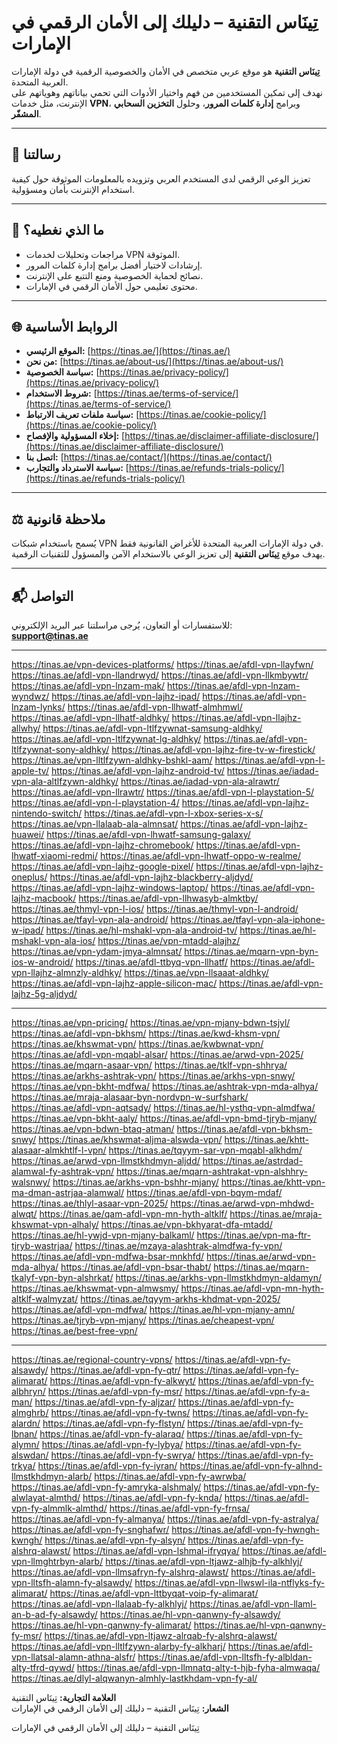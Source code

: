 

# تِينَاس التقنية – دليلك إلى الأمان الرقمي في الإمارات

**تِينَاس التقنية** هو موقع عربي متخصص في الأمان والخصوصية الرقمية في دولة الإمارات العربية المتحدة.  
نهدف إلى تمكين المستخدمين من فهم واختيار الأدوات التي تحمي بياناتهم وهوياتهم على الإنترنت، مثل خدمات **VPN**، وبرامج **إدارة كلمات المرور**، وحلول **التخزين السحابي المشفّر**.

---

## 🧭 رسالتنا
تعزيز الوعي الرقمي لدى المستخدم العربي وتزويده بالمعلومات الموثوقة حول كيفية استخدام الإنترنت بأمان ومسؤولية.

---

## 🔐 ما الذي نغطيه؟
- مراجعات وتحليلات لخدمات VPN الموثوقة.
- إرشادات لاختيار أفضل برامج إدارة كلمات المرور.
- نصائح لحماية الخصوصية ومنع التتبع على الإنترنت.
- محتوى تعليمي حول الأمان الرقمي في الإمارات.

---

## 🌐 الروابط الأساسية

- **الموقع الرئيسي:** [https://tinas.ae/](https://tinas.ae/)
- **من نحن:** [https://tinas.ae/about-us/](https://tinas.ae/about-us/)
- **سياسة الخصوصية:** [https://tinas.ae/privacy-policy/](https://tinas.ae/privacy-policy/)
- **شروط الاستخدام:** [https://tinas.ae/terms-of-service/](https://tinas.ae/terms-of-service/)
- **سياسة ملفات تعريف الارتباط:** [https://tinas.ae/cookie-policy/](https://tinas.ae/cookie-policy/)
- **إخلاء المسؤولية والإفصاح:** [https://tinas.ae/disclaimer-affiliate-disclosure/](https://tinas.ae/disclaimer-affiliate-disclosure/)
- **اتصل بنا:** [https://tinas.ae/contact/](https://tinas.ae/contact/)
- **سياسة الاسترداد والتجارب:** [https://tinas.ae/refunds-trials-policy/](https://tinas.ae/refunds-trials-policy/)

---

## ⚖️ ملاحظة قانونية
يُسمح باستخدام شبكات VPN في دولة الإمارات العربية المتحدة للأغراض القانونية فقط.  
يهدف موقع **تِينَاس التقنية** إلى تعزيز الوعي بالاستخدام الآمن والمسؤول للتقنيات الرقمية.

---

## 📬 التواصل
للاستفسارات أو التعاون، يُرجى مراسلتنا عبر البريد الإلكتروني:  
**support@tinas.ae**

--------

https://tinas.ae/vpn-devices-platforms/
https://tinas.ae/afdl-vpn-llayfwn/
https://tinas.ae/afdl-vpn-llandrwyd/
https://tinas.ae/afdl-vpn-llkmbywtr/
https://tinas.ae/afdl-vpn-lnzam-mak/
https://tinas.ae/afdl-vpn-lnzam-wyndwz/
https://tinas.ae/afdl-vpn-lajhz-ipad/
https://tinas.ae/afdl-vpn-lnzam-lynks/
https://tinas.ae/afdl-vpn-llhwatf-almhmwl/
https://tinas.ae/afdl-vpn-llhatf-aldhky/
https://tinas.ae/afdl-vpn-llajhz-allwhy/
https://tinas.ae/afdl-vpn-ltlfzywnat-samsung-aldhky/
https://tinas.ae/afdl-vpn-ltlfzywnat-lg-aldhky/
https://tinas.ae/afdl-vpn-ltlfzywnat-sony-aldhky/
https://tinas.ae/afdl-vpn-lajhz-fire-tv-w-firestick/
https://tinas.ae/vpn-lltlfzywn-aldhky-bshkl-aam/
https://tinas.ae/afdl-vpn-l-apple-tv/
https://tinas.ae/afdl-vpn-lajhz-android-tv/
https://tinas.ae/iadad-vpn-ala-altlfzywn-aldhky/
https://tinas.ae/iadad-vpn-ala-alrawtr/
https://tinas.ae/afdl-vpn-llrawtr/
https://tinas.ae/afdl-vpn-l-playstation-5/
https://tinas.ae/afdl-vpn-l-playstation-4/
https://tinas.ae/afdl-vpn-lajhz-nintendo-switch/
https://tinas.ae/afdl-vpn-l-xbox-series-x-s/
https://tinas.ae/vpn-llalaab-ala-almnsat/
https://tinas.ae/afdl-vpn-lajhz-huawei/
https://tinas.ae/afdl-vpn-lhwatf-samsung-galaxy/
https://tinas.ae/afdl-vpn-lajhz-chromebook/
https://tinas.ae/afdl-vpn-lhwatf-xiaomi-redmi/
https://tinas.ae/afdl-vpn-lhwatf-oppo-w-realme/
https://tinas.ae/afdl-vpn-lajhz-google-pixel/
https://tinas.ae/afdl-vpn-lajhz-oneplus/
https://tinas.ae/afdl-vpn-lajhz-blackberry-aljdyd/
https://tinas.ae/afdl-vpn-lajhz-windows-laptop/
https://tinas.ae/afdl-vpn-lajhz-macbook/
https://tinas.ae/afdl-vpn-llhwasyb-almktby/
https://tinas.ae/thmyl-vpn-l-ios/
https://tinas.ae/thmyl-vpn-l-android/
https://tinas.ae/tfayl-vpn-ala-android/
https://tinas.ae/tfayl-vpn-ala-iphone-w-ipad/
https://tinas.ae/hl-mshakl-vpn-ala-android-tv/
https://tinas.ae/hl-mshakl-vpn-ala-ios/
https://tinas.ae/vpn-mtadd-alajhz/
https://tinas.ae/vpn-ydam-jmya-almnsat/
https://tinas.ae/mqarn-vpn-byn-ios-w-android/
https://tinas.ae/afdl-ttbyq-vpn-llhatf/
https://tinas.ae/afdl-vpn-llajhz-almnzly-aldhky/
https://tinas.ae/vpn-llsaaat-aldhky/
https://tinas.ae/afdl-vpn-lajhz-apple-silicon-mac/
https://tinas.ae/afdl-vpn-lajhz-5g-aljdyd/

---

https://tinas.ae/vpn-pricing/
https://tinas.ae/vpn-mjany-bdwn-tsjyl/
https://tinas.ae/afdl-vpn-bkhsm/
https://tinas.ae/kwd-khsm-vpn/
https://tinas.ae/khswmat-vpn/
https://tinas.ae/kwbwnat-vpn/
https://tinas.ae/afdl-vpn-mqabl-alsar/
https://tinas.ae/arwd-vpn-2025/
https://tinas.ae/mqarn-asaar-vpn/
https://tinas.ae/tklf-vpn-shhrya/
https://tinas.ae/arkhs-ashtrak-vpn/
https://tinas.ae/arkhs-vpn-snwy/
https://tinas.ae/vpn-bkht-mdfwa/
https://tinas.ae/ashtrak-vpn-mda-alhya/
https://tinas.ae/mraja-alasaar-byn-nordvpn-w-surfshark/
https://tinas.ae/afdl-vpn-aqtsady/
https://tinas.ae/hl-ysthq-vpn-almdfwa/
https://tinas.ae/vpn-bkht-aaly/
https://tinas.ae/afdl-vpn-bmd-tjryb-mjany/
https://tinas.ae/vpn-bdwn-btaq-atman/
https://tinas.ae/afdl-vpn-bkhsm-snwy/
https://tinas.ae/khswmat-aljma-alswda-vpn/
https://tinas.ae/khtt-alasaar-almkhtlf-l-vpn/
https://tinas.ae/tqyym-sar-vpn-mqabl-alkhdm/
https://tinas.ae/arwd-vpn-llmstkhdmyn-aljdd/
https://tinas.ae/astrdad-alamwal-fy-ashtrak-vpn/
https://tinas.ae/mqarn-ashtrakat-vpn-alshhry-walsnwy/
https://tinas.ae/arkhs-vpn-bshhr-mjany/
https://tinas.ae/khtt-vpn-ma-dman-astrjaa-alamwal/
https://tinas.ae/afdl-vpn-bqym-mdaf/
https://tinas.ae/thlyl-asaar-vpn-2025/
https://tinas.ae/arwd-vpn-mhdwd-alwqt/
https://tinas.ae/qam-afdl-vpn-mn-hyth-altklf/
https://tinas.ae/mraja-khswmat-vpn-alhaly/
https://tinas.ae/vpn-bkhyarat-dfa-mtadd/
https://tinas.ae/hl-ywjd-vpn-mjany-balkaml/
https://tinas.ae/vpn-ma-ftr-tjryb-wastrjaa/
https://tinas.ae/mzaya-alashtrak-almdfwa-fy-vpn/
https://tinas.ae/afdl-vpn-mdfwa-bsar-mnkhfd/
https://tinas.ae/arwd-vpn-mda-alhya/
https://tinas.ae/afdl-vpn-bsar-thabt/
https://tinas.ae/mqarn-tkalyf-vpn-byn-alshrkat/
https://tinas.ae/arkhs-vpn-llmstkhdmyn-aldamyn/
https://tinas.ae/khswmat-vpn-almwsmy/
https://tinas.ae/afdl-vpn-mn-hyth-altklf-walmyzat/
https://tinas.ae/tqyym-arkhs-khdmat-vpn-2025/
https://tinas.ae/afdl-vpn-mdfwa/
https://tinas.ae/hl-vpn-mjany-amn/
https://tinas.ae/tjryb-vpn-mjany/
https://tinas.ae/cheapest-vpn/
https://tinas.ae/best-free-vpn/

-----------------

https://tinas.ae/regional-country-vpns/
https://tinas.ae/afdl-vpn-fy-alsawdy/
https://tinas.ae/afdl-vpn-fy-qtr/
https://tinas.ae/afdl-vpn-fy-alimarat/
https://tinas.ae/afdl-vpn-fy-alkwyt/
https://tinas.ae/afdl-vpn-fy-albhryn/
https://tinas.ae/afdl-vpn-fy-msr/
https://tinas.ae/afdl-vpn-fy-a-man/
https://tinas.ae/afdl-vpn-fy-aljzar/
https://tinas.ae/afdl-vpn-fy-almghrb/
https://tinas.ae/afdl-vpn-fy-twns/
https://tinas.ae/afdl-vpn-fy-alardn/
https://tinas.ae/afdl-vpn-fy-flstyn/
https://tinas.ae/afdl-vpn-fy-lbnan/
https://tinas.ae/afdl-vpn-fy-alaraq/
https://tinas.ae/afdl-vpn-fy-alymn/
https://tinas.ae/afdl-vpn-fy-lybya/
https://tinas.ae/afdl-vpn-fy-alswdan/
https://tinas.ae/afdl-vpn-fy-swrya/
https://tinas.ae/afdl-vpn-fy-trkya/
https://tinas.ae/afdl-vpn-fy-iyran/
https://tinas.ae/afdl-vpn-fy-alhnd-llmstkhdmyn-alarb/
https://tinas.ae/afdl-vpn-fy-awrwba/
https://tinas.ae/afdl-vpn-fy-amryka-alshmaly/
https://tinas.ae/afdl-vpn-fy-alwlayat-almthd/
https://tinas.ae/afdl-vpn-fy-knda/
https://tinas.ae/afdl-vpn-fy-almmlk-almthd/
https://tinas.ae/afdl-vpn-fy-frnsa/
https://tinas.ae/afdl-vpn-fy-almanya/
https://tinas.ae/afdl-vpn-fy-astralya/
https://tinas.ae/afdl-vpn-fy-snghafwr/
https://tinas.ae/afdl-vpn-fy-hwngh-kwngh/
https://tinas.ae/afdl-vpn-fy-alsyn/
https://tinas.ae/afdl-vpn-fy-alshrq-alawst/
https://tinas.ae/afdl-vpn-lshmal-ifryqya/
https://tinas.ae/afdl-vpn-llmghtrbyn-alarb/
https://tinas.ae/afdl-vpn-ltjawz-alhjb-fy-alkhlyj/
https://tinas.ae/afdl-vpn-llmsafryn-fy-alshrq-alawst/
https://tinas.ae/afdl-vpn-lltsfh-alamn-fy-alsawdy/
https://tinas.ae/afdl-vpn-llwswl-ila-ntflyks-fy-alimarat/
https://tinas.ae/afdl-vpn-lttbyqat-voip-fy-alimarat/
https://tinas.ae/afdl-vpn-llalaab-fy-alkhlyj/
https://tinas.ae/afdl-vpn-llaml-an-b-ad-fy-alsawdy/
https://tinas.ae/hl-vpn-qanwny-fy-alsawdy/
https://tinas.ae/hl-vpn-qanwny-fy-alimarat/
https://tinas.ae/hl-vpn-qanwny-fy-msr/
https://tinas.ae/afdl-vpn-ltjawz-alrqab-fy-alshrq-alawst/
https://tinas.ae/afdl-vpn-lltlfzywn-alarby-fy-alkharj/
https://tinas.ae/afdl-vpn-llatsal-alamn-athna-alsfr/
https://tinas.ae/afdl-vpn-lltsfh-fy-albldan-alty-tfrd-qywd/
https://tinas.ae/afdl-vpn-llmnatq-alty-t-hjb-fyha-almwaqa/
https://tinas.ae/dlyl-alqwanyn-almhly-lastkhdam-vpn-fy-al/






**العلامة التجارية:** تِينَاس التقنية  
**الشعار:** تِينَاس التقنية – دليلك إلى الأمان الرقمي في الإمارات  

تِينَاس التقنية – دليلك إلى الأمان الرقمي في الإمارات
